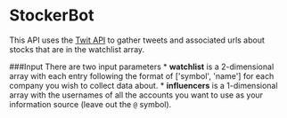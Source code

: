 # StockerBot

This API uses the [Twit API](https://github.com/ttezel/twit) to gather tweets and associated urls about stocks that are in the watchlist array. 


###Input
There are two input parameters
	* **watchlist** is a 2-dimensional array with each entry following the format of ['symbol', 'name'] for each company you wish to collect data about. 
	* **influencers** is a 1-dimensional array with the usernames of all the accounts you want to use as your information source (leave out the `@` symbol).
